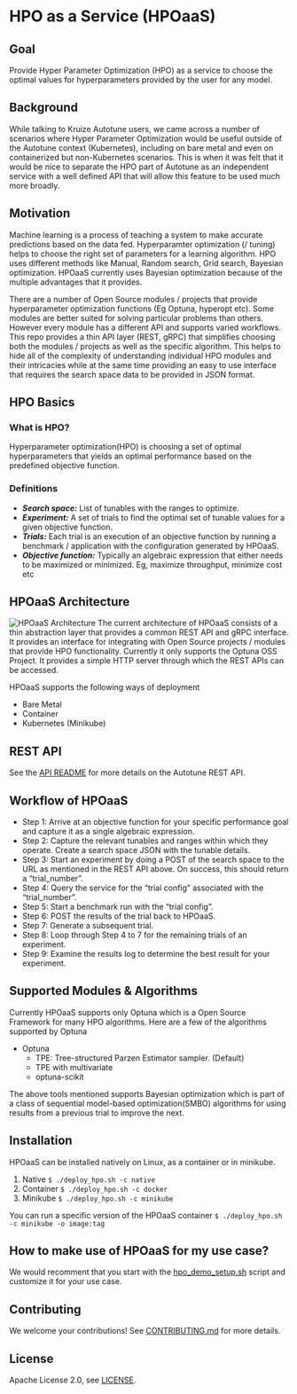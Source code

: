 # HPO as a Service (HPOaaS)

## Goal

Provide Hyper Parameter Optimization (HPO) as a service to choose the optimal values for hyperparameters provided by the user for any model.

## Background

While talking to Kruize Autotune users, we came across a number of scenarios where Hyper Parameter Optimization would be useful outside of the Autotune context (Kubernetes), including on bare metal and even on containerized but non-Kubernetes scenarios. This is when it was felt that it would be nice to separate the HPO part of Autotune as an independent service with a well defined API that will allow this feature to be used much more broadly.

## Motivation

Machine learning is a process of teaching a system to make accurate predictions based on the data fed. Hyperparamter optimization (/ tuning) helps to choose the right set of parameters for a learning algorithm. HPO uses different methods like Manual, Random search, Grid search, Bayesian optimization. HPOaaS currently uses Bayesian optimization because of the multiple advantages that it provides.

There are a number of Open Source modules / projects that provide hyperparameter optimization functions (Eg Optuna, hyperopt etc). Some modules are better suited for solving particular problems than others. However every module has a different API and supports varied workflows. This repo provides a thin API layer (REST, gRPC) that simplifies choosing both the modules / projects as well as the specific algorithm. This helps to hide all of the complexity of understanding individual HPO modules and their intricacies while at the same time providing an easy to use interface that requires the search space data to be provided in JSON format.

## HPO Basics
### What is HPO?
Hyperparameter optimization(HPO) is choosing a set of optimal hyperparameters that yields an optimal performance based on the predefined objective function. 

### Definitions
- **_Search space:_** List of tunables with the ranges to optimize.
- **_Experiment:_** A set of trials to find the optimal set of tunable values for a given objective function.
- **_Trials:_** Each trial is an execution of an objective function by running a benchmark / application with the configuration generated by HPOaaS.
- **_Objective function:_** Typically an algebraic expression that either needs to be maximized or minimized. Eg, maximize throughput, minimize cost etc

## HPOaaS Architecture
![HPOaaS Architecture](/docs/hpoaas.png)
The current architecture of HPOaaS consists of a thin abstraction layer that provides a common REST API and gRPC interface. It provides an interface for integrating with Open Source projects / modules that provide HPO functionality. Currently it only supports the Optuna OSS Project. It provides a simple HTTP server through which the REST APIs can be accessed.

HPOaaS supports the following ways of deployment
- Bare Metal
- Container
- Kubernetes (Minikube)

## REST API

See the [API README](/design/API.md) for more details on the Autotune REST API.

## Workflow of HPOaaS
- Step 1: Arrive at an objective function for your specific performance goal and capture it as a single algebraic expression.
- Step 2: Capture the relevant tunables and ranges within which they operate. Create a search space JSON with the tunable details.
- Step 3: Start an experiment by doing a POST of the search space to the URL as mentioned in the REST API above. On success, this should return a “trial\_number”.
- Step 4: Query the service for the “trial config” associated with the “trial\_number”.
- Step 5: Start a benchmark run with the “trial config”.
- Step 6: POST the results of the trial back to HPOaaS.
- Step 7: Generate a subsequent trial.
- Step 8: Loop through Step 4 to 7 for the remaining trials of an experiment.
- Step 9: Examine the results log to determine the best result for your experiment.

## Supported Modules & Algorithms
Currently HPOaaS supports only Optuna which is a Open Source Framework for many HPO algorithms. Here are a few of the algorithms supported by Optuna
- Optuna
  * TPE:  Tree-structured Parzen Estimator sampler. (Default)
  * TPE with multivariate
  * optuna-scikit

The above tools mentioned supports Bayesian optimization which is part of a class of sequential model-based optimization(SMBO) algorithms for using results from a previous trial to improve the next.

## Installation

HPOaaS can be installed natively on Linux, as a container or in minikube.
1. Native
    `$ ./deploy_hpo.sh -c native`
2. Container
    `$ ./deploy_hpo.sh -c docker`
3. Minikube
    `$ ./deploy_hpo.sh -c minikube`

You can run a specific version of the HPOaaS container
    `$ ./deploy_hpo.sh -c minikube -o image:tag`

## How to make use of HPOaaS for my use case?

We would recomment that you start with the [hpo\_demo\_setup.sh](https://github.com/kruize/kruize-demos/hpo_demo_setup.sh) script and customize it for your use case.

## Contributing

We welcome your contributions! See [CONTRIBUTING.md](/CONTRIBUTING.md) for more details.

## License

Apache License 2.0, see [LICENSE](/LICENSE).

